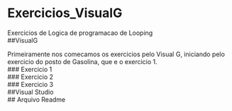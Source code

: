 # Exercicios_VisualG
Exercicios de Logica de programacao de Looping<br>
##VisualG
<p>Primeiramente nos comecamos os exercicios pelo Visual G, iniciando pelo exercicio do posto de Gasolina, que e o exercicio 1.<br>
### Exercicio 1<br>
### Exercicio 2<br>
### Exercicio 3<br>
##Visual Studio<br>
## Arquivo Readme
